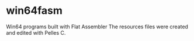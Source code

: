 # win64fasm
Win64 programs built with Flat Assembler
The resources files were created and edited with Pelles C.
